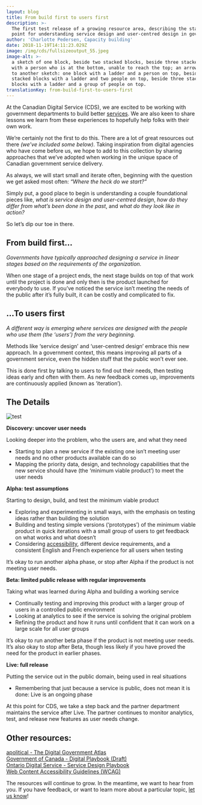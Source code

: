 ```yaml
---
layout: blog
title: From build first to users first
description: >-
  The first test release of a growing resource area, describing the starting
  point for understanding service design and user-centred design in government.
author: 'Charlotte Pedersen, Capacity building'
date: 2018-11-19T14:11:23.029Z
image: /img/cds/fullsizeoutput_55.jpeg
image-alt: >-
  a sketch of one block, beside two stacked blocks, beside three stacked blocks
  with a person who is at the bottom, unable to reach the top; an arrow pointing
  to another sketch: one block with a ladder and a person on top, beside two
  stacked blocks with a ladder and two people on top, beside three stacked
  blocks with a ladder and a group of people on top.
translationKey: from-build-first-to-users-first
---
```

At the Canadian Digital Service (CDS), we are excited to be working with government departments to build better [services](https://digital.canada.ca/products/). We are also keen to share lessons we learn from these experiences to hopefully help folks with their own work.

We’re certainly not the first to do this. There are a lot of great resources out there _(we’ve included some below)_. Taking inspiration from digital agencies who have come before us, we hope to add to this collection by sharing approaches that we’ve adopted when working in the unique space of Canadian government service delivery. 

As always, we will start small and iterate often, beginning with the question we get asked most often: _“Where the heck do we start?”_  

Simply put, a good place to begin is understanding a couple foundational pieces like, _what is service design and user-centred design_, _how do they differ from what’s been done in the past_, and _what do they look like in action?_ 

So let’s dip our toe in there.

## From build first…

_Governments have typically approached designing a service in linear stages based on the requirements of the organization._ 

When one stage of a project ends, the next stage builds on top of that work until the project is done and only then is the product launched for everybody to use. If you’ve noticed the service isn’t meeting the needs of the public after it’s fully built, it can be costly and complicated to fix. 

## …To users first

_A different way is emerging where services are designed with the people who use them (the ‘users’) from the very beginning._  

Methods like ‘service design’ and ‘user-centred design’ embrace this new approach. In a government context, this means improving all parts of a government service, even the hidden stuff that the public won’t ever see. 

This is done first by talking to users to find out their needs, then testing ideas early and often with them. As new feedback comes up, improvements are continuously applied (known as ‘iteration’). 

## The Details

![test](/img/cds/imageen.png)

**Discovery: uncover user needs** 

Looking deeper into the problem, who the users are, and what they need  

* Starting to plan a new service if the existing one isn’t meeting user needs and no other products available can do so  
* Mapping the priority data, design, and technology capabilities that the new service should have (the ‘minimum viable product’) to meet the user needs

**Alpha: test assumptions**

Starting to design, build, and test the minimum viable product  

* Exploring and experimenting in small ways, with the emphasis on testing ideas rather than building the solution 
* Building and testing simple versions (‘prototypes’) of the minimum viable product in quick iterations with a small group of users to get feedback on what works and what doesn’t
* Considering [accessibility](https://www.w3.org/WAI/standards-guidelines/wcag/), different device requirements, and a consistent English and French experience for all users when testing

It’s okay to run another alpha phase, or stop after Alpha if the product is not meeting user needs. 

**Beta: limited public release with regular improvements**  

Taking what was learned during Alpha and building a working service  

* Continually testing and improving this product with a larger group of users in a controlled public environment 
* Looking at analytics to see if the service is solving the original problem 
* Refining the product and how it runs until confident that it can work on a large scale for all user groups

It’s okay to run another beta phase if the product is not meeting user needs. It’s also okay to stop after Beta, though less likely if you have proved the need for the product in earlier phases.

**Live: full release**  

Putting the service out in the public domain, being used in real situations 

* Remembering that just because a service is public, does not mean it is done: Live is an ongoing phase

At this point for CDS, we take a step back and the partner department maintains the service after Live. The partner continues to monitor analytics, test, and release new features as user needs change.

## Other resources:

[apolitical - The Digital Government Atlas](https://apolitical.co/solution_article/the-digital-government-atlas-the-worlds-best-tools-and-resources/)\
[Government of Canada - Digital Playbook (Draft)](https://github.com/canada-ca/digital-playbook-guide-numerique)\
[Ontario Digital Service - Service Design Playbook](https://www.ontario.ca/page/service-design-playbook)\
[Web Content Accessibility Guidelines (WCAG)](https://www.w3.org/WAI/standards-guidelines/wcag/)  

The resources will continue to grow. In the meantime, we want to hear from you. If you have feedback, or want to learn more about a particular topic, [let us know](https://digital.canada.ca/contact/)!

